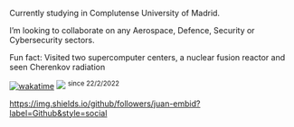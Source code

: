Currently studying in Complutense University of Madrid.

I’m looking to collaborate on any Aerospace, Defence, Security or Cybersecurity sectors.

Fun fact: Visited two supercomputer centers, a nuclear fusion reactor and seen Cherenkov radiation

[![wakatime](https://wakatime.com/badge/user/488c838b-faea-4515-a9d8-8b287a14e316.svg)](https://wakatime.com/@488c838b-faea-4515-a9d8-8b287a14e316)
![](https://komarev.com/ghpvc/?username=Juan-Embid&color=ffabb7&style=flat-square)
<sup>since 22/2/2022</sup>

https://img.shields.io/github/followers/juan-embid?label=Github&style=social
